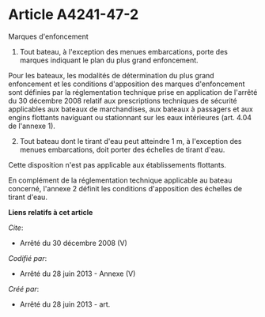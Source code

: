 # Article A4241-47-2

Marques d'enfoncement 

1. Tout bateau, à l'exception des menues embarcations, porte des marques indiquant le plan du plus grand enfoncement. 

Pour les bateaux, les modalités de détermination du plus grand enfoncement et les conditions d'apposition des marques
d'enfoncement sont définies par la réglementation technique prise en application de l'arrêté du 30 décembre 2008 relatif aux
prescriptions techniques de sécurité applicables aux bateaux de marchandises, aux bateaux à passagers et aux engins flottants
naviguant ou stationnant sur les eaux intérieures (art. 4.04 de l'annexe 1). 

2. Tout bateau dont le tirant d'eau peut atteindre 1 m, à l'exception des menues embarcations, doit porter des échelles de
tirant d'eau. 

Cette disposition n'est pas applicable aux établissements flottants. 

En complément de la réglementation technique applicable au bateau concerné, l'annexe 2 définit les conditions d'apposition
des échelles de tirant d'eau.

**Liens relatifs à cet article**

_Cite_:

  - Arrêté du 30 décembre 2008 (V)

_Codifié par_:

  - Arrêté du 28 juin 2013 -  Annexe (V)

_Créé par_:

  - Arrêté du 28 juin 2013 - art.

